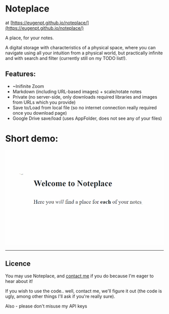 # Noteplace

at [https://eugenpt.github.io/noteplace/](https://eugenpt.github.io/noteplace/)

A place, for your notes.

A digital storage with characteristics of a physical space, where you can navigate using all your intuition from a physical world, but practically infinite and with search and filter (currently still on my TODO list!). 

## Features: 
- ~Inifinite Zoom
- Markdown (including URL-based images) + scale/rotate notes
- Private (no server-side, only downloads required libraries and images from URLs which you provide)
- Save to/Load from local file (so no internet connection really required once you download page)
- Google Drive save/load (uses AppFolder, does not see any of your files)
# Short demo:
![](intro.gif)

---
## Licence

You may use Noteplace, and [contact me](mailto:eugen.pt@gmail.com) if you do because I'm eager to hear about it!

If you wish to use the code.. well, contact me, we'll figure it out (the code is ugly, among other things I'll ask if you're really sure).

Also - please don't misuse my API keys